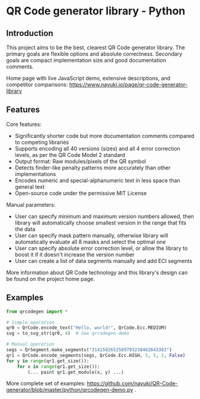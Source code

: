 QR Code generator library - Python
==================================


Introduction
------------

This project aims to be the best, clearest QR Code generator library. The primary goals are flexible options and absolute correctness. Secondary goals are compact implementation size and good documentation comments.

Home page with live JavaScript demo, extensive descriptions, and competitor comparisons: https://www.nayuki.io/page/qr-code-generator-library


Features
--------

Core features:

* Significantly shorter code but more documentation comments compared to competing libraries
* Supports encoding all 40 versions (sizes) and all 4 error correction levels, as per the QR Code Model 2 standard
* Output format: Raw modules/pixels of the QR symbol
* Detects finder-like penalty patterns more accurately than other implementations
* Encodes numeric and special-alphanumeric text in less space than general text
* Open-source code under the permissive MIT License

Manual parameters:

* User can specify minimum and maximum version numbers allowed, then library will automatically choose smallest version in the range that fits the data
* User can specify mask pattern manually, otherwise library will automatically evaluate all 8 masks and select the optimal one
* User can specify absolute error correction level, or allow the library to boost it if it doesn't increase the version number
* User can create a list of data segments manually and add ECI segments

More information about QR Code technology and this library's design can be found on the project home page.


Examples
--------

```python
from qrcodegen import *

# Simple operation
qr0 = QrCode.encode_text("Hello, world!", QrCode.Ecc.MEDIUM)
svg = to_svg_str(qr0, 4)  # See qrcodegen-demo

# Manual operation
segs = QrSegment.make_segments("3141592653589793238462643383")
qr1 = QrCode.encode_segments(segs, QrCode.Ecc.HIGH, 5, 5, 2, False)
for y in range(qr1.get_size()):
    for x in range(qr1.get_size()):
        (... paint qr1.get_module(x, y) ...)
```

More complete set of examples: https://github.com/nayuki/QR-Code-generator/blob/master/python/qrcodegen-demo.py .
